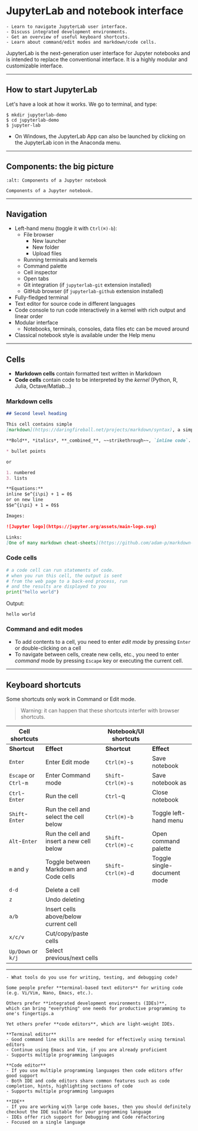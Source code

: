 # JupyterLab and notebook interface

```{objectives}
- Learn to navigate JupyterLab user interface.
- Discuss integrated development environments.
- Get an overview of useful keyboard shortcuts.
- Learn about command/edit modes and markdown/code cells.
```

JupyterLab is the next-generation user interface for Jupyter notebooks
and is intended to replace the conventional interface.
It is a highly modular and customizable interface.

---

## How to start JupyterLab

Let's have a look at how it works. We go to terminal, and type:
```console
$ mkdir jupyterlab-demo
$ cd jupyterlab-demo
$ jupyter-lab
```
- On Windows, the JupyterLab App can also be launched by clicking on the JupyterLab icon in the Anaconda menu.

---

## Components: the big picture

```{figure} img/notebook_components.png
:alt: Components of a Jupyter notebook

Components of a Jupyter notebook.
```

---

## Navigation

- Left-hand menu (toggle it with `Ctrl(⌘)-b`):
     - File browser
         - New launcher
         - New folder
         - Upload files
     - Running terminals and kernels
     - Command palette
     - Cell inspector
     - Open tabs
     - Git integration (if `jupyterlab-git` extension installed)
     - GitHub browser (if `jupyterlab-github` extension installed)
- Fully-fledged terminal
- Text editor for source code in different languages
- Code console to run code interactively in a kernel with rich output and linear order
- Modular interface
     - Notebooks, terminals, consoles, data files etc can be moved around
- Classical notebook style is available under the Help menu

---

## Cells

- **Markdown cells** contain formatted text written in Markdown
- **Code cells** contain code to be interpreted by the *kernel* (Python, R, Julia, Octave/Matlab...)


### Markdown cells

```markdown
## Second level heading

This cell contains simple
[markdown](https://daringfireball.net/projects/markdown/syntax), a simple language for writing text that can be automatically converted to other formats, e.g. HTML, LaTeX or any of a number of others.

**Bold**, *italics*, **_combined_**, ~~strikethrough~~, `inline code`.

* bullet points

or

1. numbered
3. lists

**Equations:**
inline $e^{i\pi} + 1 = 0$
or on new line
$$e^{i\pi} + 1 = 0$$

Images:

![Jupyter logo](https://jupyter.org/assets/main-logo.svg)

Links:
[One of many markdown cheat-sheets](https://github.com/adam-p/markdown-here/wiki/Markdown-Cheatsheet#emphasis)
```

### Code cells

```python
# a code cell can run statements of code.
# when you run this cell, the output is sent
# from the web page to a back-end process, run
# and the results are displayed to you
print("hello world")
```

Output:
```
hello world
```

### Command and edit modes

- To add contents to a cell, you need to enter *edit mode* by pressing `Enter` or
  double-clicking on a cell
- To navigate between cells, create new cells, etc., you need to enter *command* mode by
  pressing `Escape` key or executing the current cell.

---

## Keyboard shortcuts

Some shortcuts only work in Command or Edit mode.
> Warning: it can happen that these shortcuts interfer with browser shortcuts.

| Cell shortcuts | &nbsp; | Notebook/UI shortcuts | &nbsp; |
| -------- | ------ | -------- | ------ |
| **Shortcut** | **Effect** | **Shortcut** | **Effect** |
| `Enter` | Enter Edit mode | `Ctrl(⌘)`-`s` | Save notebook |
|`Escape` or `Ctrl`-`m` | Enter Command mode | `Shift`-`Ctrl(⌘)`-`s` | Save notebook as |
| `Ctrl`-`Enter` | Run the cell | `Ctrl`-q | Close notebook |
| `Shift`-`Enter`| Run the cell and select the cell below | `Ctrl(⌘)`-`b` | Toggle left-hand menu |
| `Alt`-`Enter`| Run the cell and insert a new cell below | `Shift`-`Ctrl(⌘)`-`c` | Open command palette |
| `m` and `y` | Toggle between Markdown and Code cells | `Shift`-`Ctrl(⌘)`-d | Toggle single-document mode |
| `d-d` | Delete a cell | &nbsp; | &nbsp;|
| `z` | Undo deleting  | &nbsp;| &nbsp;|
| `a/b` | Insert cells above/below current cell  | &nbsp;| &nbsp;|
| `x/c/v` | Cut/copy/paste cells |&nbsp; | &nbsp;|
| `Up/Down` or `k/j` | Select previous/next cells  | &nbsp;| &nbsp;|

---

```{discussion} Integrated development environments
- What tools do you use for writing, testing, and debugging code?

Some people prefer **terminal-based text editors** for writing code (e.g. Vi/Vim, Nano, Emacs, etc.).

Others prefer **integrated development environments (IDEs)**,
which can bring "everything" one needs for productive programming to one's fingertips.a

Yet others prefer **code editors**, which are light-weight IDEs.

**Terminal editor**
- Good command line skills are needed for effectively using terminal editors
- Continue using Emacs and Vim, if you are already proficient
- Supports multiple programming languages

**Code editor**
- If you use multiple programming languages then code editors offer good support
- Both IDE and code editors share common features such as code completion, hints, highlighting sections of code
- Supports multiple programming languages

**IDE**
- If you are working with large code bases, then you should definitely checkout the IDE suitable for your programming language
- IDEs offer rich support for Debugging and Code refactoring
- Focused on a single language
```
